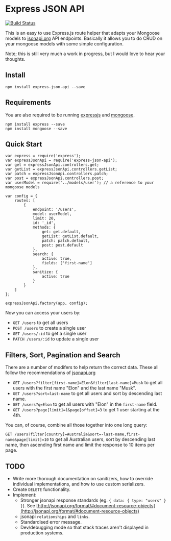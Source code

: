 # Express JSON API

[![Build Status](https://travis-ci.org/crimsonronin/express-json-api.svg)](https://travis-ci.org/crimsonronin/express-json-api)

This is an easy to use Express.js route helper that adapts your Mongoose models to [jsonapi.org](http://jsonapi.org) API endpoints. Basically it allows you to do CRUD on your mongoose models with some simple configuration.

Note; this is still very much a work in progress, but I would love to hear your thoughts.

## Install

```
npm install express-json-api --save
```

## Requirements

You are also required to be running [expressjs](http://expressjs.com/en/index.html) and [mongoose](http://mongoosejs.com).

```
npm install express --save
npm install mongoose --save
```

## Quick Start

```
var express = require('express');
var expressJsonApi = require('express-json-api');
var get = expressJsonApi.controllers.get;
var getList = expressJsonApi.controllers.getList;
var patch = expressJsonApi.controllers.patch;
var post = expressJsonApi.controllers.post;
var userModel = require('../models/user'); // a reference to your mongoose models

var config = {
    routes: [
        {
            endpoint: '/users',
            model: userModel,
            limit: 20,
            id: '_id',
            methods: {
                get: get.default,
                getList: getList.default,
                patch: patch.default,
                post: post.default
            },
            search: {
                active: true,
                fields: ['first-name']
            },
            sanitize: {
                active: true
            }
        }
    ]
};

expressJsonApi.factory(app, config);
```

Now you can access your users by:

* `GET /users` to get all users
* `POST /users` to create a single user
* `GET /users/:id` to get a single user
* `PATCH /users/:id` to update a single user

## Filters, Sort, Pagination and Search

There are a number of modifers to help return the correct data. These all follow the recommendations of [jsonapi.org](http://jsonapi.org)

* `GET /users?filter[first-name]=Elon&filter[last-name]=Musk` to get all users with the first name "Elon" and the last name "Musk".
* `GET /users?sort=last-name` to get all users and sort by descending last name.
* `GET /users?q=Elon` to get all users with "Elon" in the `first-name` field.
* `GET /users?page[limit]=1&page[offset]=3` to get 1 user starting at the 4th.

You can, of course, combine all those together into one long query:

`GET /users?filter[country]=Australia&sort=-last-name,first-name&page[limit]=10` to get all Australian users, sort by descending last name, then ascending first name and limit the response to 10 items per page.

## TODO

* Write more thorough documentation on sanitizers, how to override individual implementations, and how to use custom serializers.
* Create `DELETE` functionality.
* Implement: 
    * Stronger jsonapi response standards (eg. `{ data: { type: "users" } }`). See [http://jsonapi.org/format/#document-resource-objects](http://jsonapi.org/format/#document-resource-objects)
    * jsonapi `relationships` and `links`.
    * Standardised error message.
    * Dev/debugging mode so that stack traces aren't displayed in production systems.
